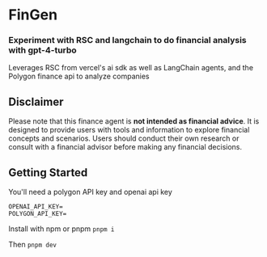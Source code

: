 # FinGen

### Experiment with RSC and langchain to do financial analysis with gpt-4-turbo

Leverages RSC from vercel's ai sdk  as well as LangChain agents, and the Polygon finance api to analyze companies


## Disclaimer

Please note that this finance agent is **not intended as financial advice**. It is designed to provide users with tools and information to explore financial concepts and scenarios. Users should conduct their own research or consult with a financial advisor before making any financial decisions.

## Getting Started

You'll need a polygon API key and openai api key
```
OPENAI_API_KEY=
POLYGON_API_KEY=
```

Install with npm or pnpm
`pnpm i`

Then
`pnpm dev`

